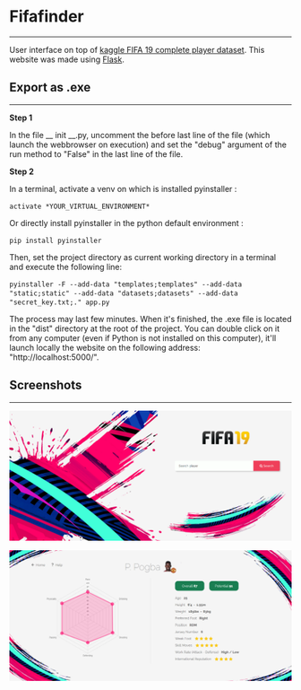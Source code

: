 # Fifafinder
------------------------------------------------------------

User interface on top of [kaggle FIFA 19 complete player dataset](https://www.kaggle.com/karangadiya/fifa19). This website was made using [Flask](http://flask.pocoo.org/docs/1.0/).

## Export as .exe
------------------------------------------------------------

**Step 1**

In the file __ init __.py, uncomment the before last line of the file (which launch the webbrowser on execution) and set the "debug" argument of the run method to "False" in the last line of the file. 

**Step 2** 

In a terminal, activate a venv on which is installed pyinstaller :

    activate *YOUR_VIRTUAL_ENVIRONMENT*
    
Or directly install pyinstaller in the python default environment :

    pip install pyinstaller

Then, set the project directory as current working directory in a terminal and execute the following line:

    pyinstaller -F --add-data "templates;templates" --add-data "static;static" --add-data "datasets;datasets" --add-data "secret_key.txt;." app.py
    
The process may last few minutes. When it's finished, the .exe file is located in the "dist" directory at the root of the project. You can double click on it from any computer (even if Python is not installed on this computer), it'll launch locally the website on the following address: "http://localhost:5000/".

## Screenshots
------------------------------------------------------------

![](static/img/screenshots/homepage.png)

![](static/img/screenshots/playerpage.png)